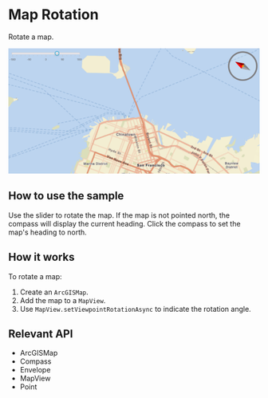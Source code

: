 # Map Rotation

Rotate a map.

![](MapRotation.png)

## How to use the sample

Use the slider to rotate the map. If the map is not pointed north, the compass will display the current heading. 
Click the compass to set the map's heading to north.

## How it works

To rotate a map:


  1. Create an `ArcGISMap`.
  2. Add the map to a `MapView`.
  3. Use `MapView.setViewpointRotationAsync` to indicate the rotation angle.


## Relevant API


  * ArcGISMap
  * Compass
  * Envelope
  * MapView
  * Point

